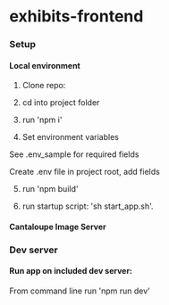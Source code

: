 # exhibits-frontend

### Setup

#### Local environment

1. Clone repo:

2. cd into project folder

3. run 'npm i'

4. Set environment variables

See .env_sample for required fields

Create .env file in project root, add fields

5. run 'npm build'

6. run startup script: 'sh start_app.sh'. 

#### Cantaloupe Image Server

### Dev server

#### Run app on included dev server:

From command line run 'npm run dev'


